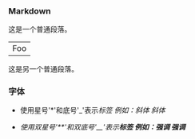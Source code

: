 ### Markdown ###

这是一个普通段落。
<table>
  <tr>
      <td>Foo</td>
  <tr>
</table>
这是另一个普通段落。

### 字体 ###
* 使用星号'*'和底号'_'表示<em>标签
  例如：*斜体* _斜体_

* 使用双星号'**'和双底号'__'表示<strong>标签
  例如：**强调** __强调__
